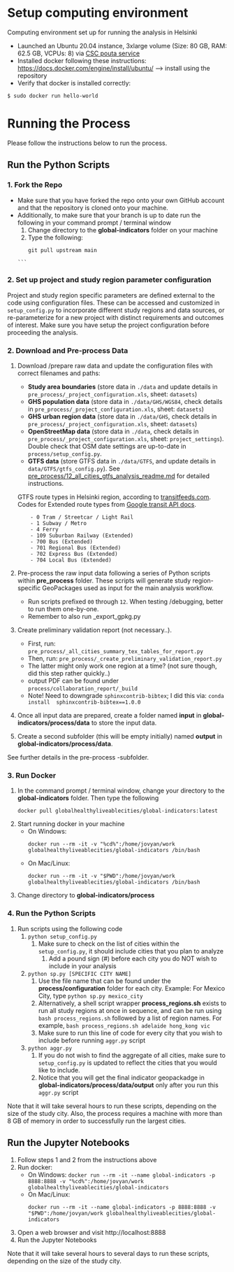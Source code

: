 # Setup computing environment

Computing environment set up for running the analysis in Helsinki

- Launched an Ubuntu 20.04 instance, 3xlarge volume (Size: 80 GB, RAM: 62.5 GB, VCPUs: 8) via [CSC pouta service](https://research.csc.fi/-/cpouta)
- Installed docker following these instructions: https://docs.docker.com/engine/install/ubuntu/ --> install using the repository
- Verify that docker is installed correctly: 

```$ sudo docker run hello-world```


# Running the Process
Please follow the instructions below to run the process.

## Run the Python Scripts

### 1. Fork the Repo
- Make sure that you have forked the repo onto your own GitHub account and that the repository is cloned onto your machine.
- Additionally, to make sure that your branch is up to date run the following in your command prompt / terminal window
    1. Change directory to the **global-indicators** folder on your machine
    1. Type the following:
        ```
        git pull upstream main
      ```

### 2. Set up project and study region parameter configuration
Project and study region specific parameters are defined external to the code using configuration files. These can be accessed and customized in ``setup_config.py`` to incorporate different study regions and data sources, or re-parameterize for a new project with distinct requirements and outcomes of interest. Make sure you have setup the project configuration before proceeding the analysis.

### 2. Download and Pre-process Data
1.  Download /prepare raw data and update the configuration files with correct filenames and paths:
	- **Study area boundaries** (store data in `./data` and update details in `pre_process/_project_configuration.xls`, sheet: `datasets`)
	- **GHS population data** (store data in `./data/GHS/WGS84`, check details in `pre_process/_project_configuration.xls`, sheet: `datasets`)
	- **GHS urban region data** (store data in `./data/GHS`, check details in `pre_process/_project_configuration.xls`, sheet: `datasets`)
	- **OpenStreetMap data** (store data in `./data`,  check details in `pre_process/_project_configuration.xls`, sheet: `project_settings`). Double check that OSM date settings are up-to-date in `process/setup_config.py`.
	- **GTFS data** (store GTFS data in `./data/GTFS`, and update details in `data/GTFS/gtfs_config.py`). See [pre_process/12_all_cities_gtfs_analysis_readme.md](./pre_process/12_all_cities_gtfs_analysis_readme.md) for detailed instructions.
	
	GTFS route types in Helsinki region, according to [transitfeeds.com](https://transitfeeds.com/p/helsinki-regional-transport/735). Codes for Extended route types from [Google transit API docs](https://developers.google.com/transit/gtfs/reference/extended-route-types).

			- 0 Tram / Streetcar / Light Rail
			- 1 Subway / Metro
			- 4 Ferry
			- 109 Suburban Railway (Extended)
			- 700 Bus (Extended)
			- 701 Regional Bus (Extended)
			- 702 Express Bus (Extended)
			- 704 Local Bus (Extended)
	
1. 	Pre-process the raw input data following a series of Python scripts within **pre_process** folder. These scripts will generate study region-specific GeoPackages used as input for the main analysis workflow.
	- Run scripts prefixed `00` through `12`. When testing /debugging, better to run them one-by-one. 
	- Remember to also run _export_gpkg.py
1. Create preliminary validation report (not necessary..). 
	- First, run: `pre_process/_all_cities_summary_tex_tables_for_report.py` 
	- Then, run: `pre_process/_create_preliminary_validation_report.py`
	- The latter might only work one region at a time?  (not sure though, did this step rather quickly..)
	- output PDF can be found under `process/collaboration_report/_build`
	- Note! Need to downgrade  `sphinxcontrib-bibtex`; I did this via: `conda install  sphinxcontrib-bibtex==1.0.0`
1.  Once all input data are prepared, create a folder named **input** in **global-indicators/process/data** to store the input data.
1.  Create a second subfolder (this will be empty initially) named **output** in **global-indicators/process/data**.

See further details in the pre-process -subfolder.

### 3. Run Docker
1.  In the command prompt / terminal window, change your directory to the **global-indicators** folder. Then type the following
    ```
    docker pull globalhealthyliveablecities/global-indicators:latest
    ```
1.  Start running docker in your machine
    - On Windows:
        ```
        docker run --rm -it -v "%cd%":/home/jovyan/work globalhealthyliveablecities/global-indicators /bin/bash
        ```
    - On Mac/Linux:
        ```
        docker run --rm -it -v "$PWD":/home/jovyan/work globalhealthyliveablecities/global-indicators /bin/bash
        ```
1. Change directory to **global-indicators/process**

### 4. Run the Python Scripts
1.  Run scripts using the following code
    1.  ```python setup_config.py```
        1. Make sure to check on the list of cities within the ``setup_config.py``, it should include cities that you plan to analyze  
            1. Add a pound sign (#) before each city you do NOT wish to include in your analysis
    1.  ```python sp.py [SPECIFIC CITY NAME]```
        1.  Use the file name that can be found under the **process/configuration** folder for each city. Example: For Mexico City, type ```python sp.py mexico_city```
        1.  Alternatively, a shell script wrapper **process_regions.sh** exists to run all study regions at once in sequence, and can be run using ```bash process_regions.sh``` followed by a list of region names. For example,  ```bash process_regions.sh adelaide hong_kong vic```
        1.  Make sure to run this line of code for every city that you wish to include before running ``aggr.py`` script
    1.  ```python aggr.py```
        1. If you do not wish to find the aggregate of all cities, make sure to ``setup_config.py`` is updated to reflect the cities that you would like to include.
        1. Notice that you will get the final indicator geopackadge in **global-indicators/process/data/output** only after you run this ``aggr.py`` script

Note that it will take several hours to run these scripts, depending on the size of the study city. Also, the process requires a machine with more than 8 GB of memory in order to successfully run the largest cities.

## Run the Jupyter Notebooks

1. Follow steps 1 and 2 from the instructions above
1. Run docker:
    - On Windows:
          ```
          docker run --rm -it --name global-indicators -p 8888:8888 -v "%cd%":/home/jovyan/work globalhealthyliveablecities/global-indicators
          ```
    - On Mac/Linux:
         ```
         docker run --rm -it --name global-indicators -p 8888:8888 -v "$PWD":/home/jovyan/work globalhealthyliveablecities/global-indicators
        ```
2. Open a web browser and visit http://localhost:8888
3. Run the Jupyter Notebooks

Note that it will take several hours to several days to run these scripts, depending on the size of the study city.
